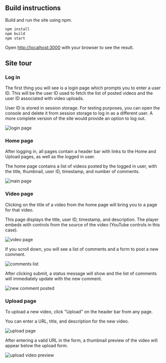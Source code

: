 ## Build instructions

Build and run the site using npm.

```bash
npm install
npm build
npm start
```

Open [http://localhost:3000](http://localhost:3000) with your browser to see the result.

## Site tour

### Log in
The first thing you will see is a login page which prompts you to enter a user ID. This will be the user ID used to fetch the list of posted videos and the user ID associated with video uploads.

User ID is stored in session storage. For testing purposes, you can open the console and delete it from session storage to log in as a different user. A more complete version of the site would provide an option to log out.

![login page](public/login_page.png)

### Home page
After logging in, all pages contain a header bar with links to the Home and Upload pages, as well as the logged in user.

The home page contains a list of videos posted by the logged in user, with the title, thumbnail, user ID, timestamp, and number of comments.

![main page](public/main_page.png)

### Video page
Clicking on the title of a video from the home page will bring you to a page for that video.

This page displays the title, user ID, timestamp, and description. The player embeds with controls from the source of the video (YouTube controls in this case).

![video page](public/video_page.png)

If you scroll down, you will see a list of comments and a form to post a new comment.

![comments list](public/new_comment.png)

After clicking submit, a status message will show and the list of comments will immediately update with the new comment.

![new comment posted](public/new_comment_posted.png)

### Upload page
To upload a new video, click "Upload" on the header bar from any page.

You can enter a URL, title, and description for the new video.

![upload page](public/upload_page.png)

After entering a valid URL in the form, a thumbnail preview of the video will appear below the upload form.

![upload video preview](public/upload_preview.png)
